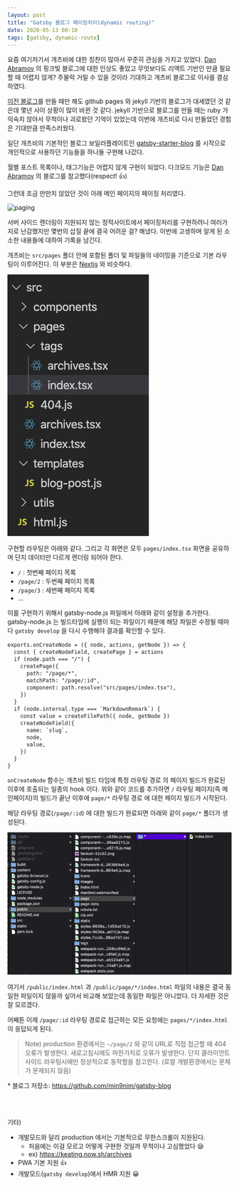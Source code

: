 ```yaml
---
layout: post
title: "Gatsby 블로그 페이징처리(dynamic routing)"
date: 2020-05-13 00:10
tags: [gatsby, dynamic-route]
---
```


요즘 여기저기서 개츠비에 대한 칭찬이 많아서 꾸준히 관심을 가지고 있었다. [Dan Abramov](https://overreacted.io/) 의 핑크빛 블로그에 대한 인상도 좋았고 무엇보다도 리액트 기반인 만큼 필요할 때 어렵지 않게? 주물럭 거릴 수 있을 것이라 기대하고 개츠비 블로그로 이사를 결심하였다.

[이전 블로그](https://min9nim.github.io)를 만들 때만 해도 github pages 와 jekyll 기반의 블로그가 대세였던 것 같은데 몇년 사이 상황이 많이 바뀐 것 같다. jekyll 기반으로 블로그를 만들 때는 ruby 가 익숙치 않아서 무척이나 괴로왔던 기억이 있었는데 이번에 개츠비로 다시 만들었던 경험은 기대만큼 만족스러웠다.

일단 개츠비의 기본적인 블로그 보일러플레이트인 [gatsby-starter-blog](https://www.gatsbyjs.org/starters/gatsbyjs/gatsby-starter-blog/) 를 시작으로 개인적으로 사용하던 기능들을 하나둘 구현해 나갔다.

월별 포스트 목록이나, 태그기능은 어렵지 않게 구현이 되었다. 다크모드 기능은 [Dan Abramov](https://overreacted.io/) 의 블로그를 참고했다(respect! 👍)

그런데 조금 만만치 않았던 것이 아래 메인 페이지의 페이징 처리였다.

![paging](./paging.gif)

서버 사이드 렌더링이 지원되지 않는 정적사이트에서 페이징처리를 구현하려니 여러가지로 난감했지만 몇번의 삽질 끝에 결국 어려운 걸? 해냈다. 이번에 고생하며 알게 된 소소한 내용들에 대하여 기록을 남긴다.

개츠비는 `src/pages` 폴더 안에 포함된 폴더 및 파일들의 네이밍을 기준으로 기본 라우팅이 이루어진다. 이 부분은 [Nextjs](https://nextjs.org/) 와 비슷하다.

![pages-folder](./pages-folder.png)

구현할 라우팅은 아래와 같다. 그리고 각 화면은 모두 `pages/index.tsx` 화면을 공유하며 단지 데이터만 다르게 렌더링 되어야 한다.

- `/` : 첫번째 페이지 목록
- `/page/2` : 두번째 페이지 목록
- `/page/3` : 세번째 페이지 목록
- ...

이를 구현하기 위해서 gatsby-node.js 파일에서 아래와 같이 설정을 추가한다. gatsby-node.js 는 빌드타임에 실행이 되는 파일이기 때문에 해당 파일은 수정될 때마다 `gatsby develop` 을 다시 수행해야 결과를 확인할 수 있다.

```jsx{3-9}
exports.onCreateNode = ({ node, actions, getNode }) => {
  const { createNodeField, createPage } = actions
  if (node.path === "/") {
    createPage({
      path: "/page/*",
      matchPath: "/page/:id",
      component: path.resolve("src/pages/index.tsx"),
    })
  }
  if (node.internal.type === `MarkdownRemark`) {
    const value = createFilePath({ node, getNode })
    createNodeField({
      name: `slug`,
      node,
      value,
    })
  }
}
```

`onCreateNode` 함수는 개츠비 빌드 타임에 특정 라우팅 경로 의 페이지 빌드가 완료된 이후에 호출되는 일종의 hook 이다. 위와 같이 코드를 추가하면 `/` 라우팅 페이지(즉 메인페이지)의 빌드가 끝난 이후에 `page/*` 라우팅 경로 에 대한 페이지 빌드가 시작된다.

해당 라우팅 경로(`/page/:id`) 에 대한 빌드가 완료되면 아래와 같이 `page/*` 폴더가 생성된다.

![pages-folder](./build.png)

여기서 `/public/index.html` 과 `/public/page/*/index.html` 파일의 내용은 결국 동일한 파일이지 않을까 싶어서 비교해 보았는데 동일한 파일은 아니었다. 더 자세한 것은 잘 모르겠다.

어째튼 이제 `/page/:id` 라우팅 경로로 접근하는 모든 요청에는 `pages/*/index.html` 이 응답되게 된다.

> Note) production 환경에서는 `~/page/2` 와 같이 URL로 직접 접근할 때 404 오류가 발생한다. 새로고침시에도 마찬가지로 오류가 발생한다. 단지 클라이언트 사이드 라우팅시에만 정상적으로 동작함을 참고한다. (로컬 개발환경에서는 문제가 문제되지 않음)

\* 블로그 저장소: https://github.com/min9nim/gatsby-blog

<br>
<br>

기타)

- 개발모드와 달리 production 에서는 기본적으로 무한스크롤이 지원된다.
  - 처음에는 이걸 모르고 어떻게 구현한 것일까 무척이나 고심했었다 😪
  - ex) https://keating.now.sh/archives
- PWA 기본 지원 👍
- 개발모드(`gatsby develop`)에서 HMR 지원 😀

